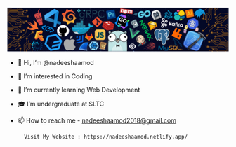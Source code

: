 ![Profile Banner](https://github.com/Jaydeep-Yadav/Jaydeep-Yadav/blob/main/banner.png)

- 👋 Hi, I’m @nadeeshaamod
  
- 👀 I’m interested in Coding
  
- 🌱 I’m currently learning Web Development

- 🎓 I’m undergraduate at SLTC
   
- 📫 How to reach me - nadeeshaamod2018@gmail.com

        Visit My Website : https://nadeeshaamod.netlify.app/
